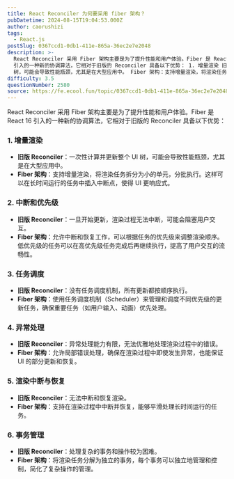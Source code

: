 ```yaml
---
title: React Reconciler 为何要采用 fiber 架构？
pubDatetime: 2024-08-15T19:04:53.000Z
author: caorushizi
tags:
  - React.js
postSlug: 0367ccd1-0db1-411e-865a-36ec2e7e2048
description: >-
  React Reconciler 采用 Fiber 架构主要是为了提升性能和用户体验。Fiber 是 React 16
  引入的一种新的协调算法，它相对于旧版的 Reconciler 具备以下优势： 1. 增量渲染 旧版 Reconciler：一次性计算并更新整个 UI
  树，可能会导致性能瓶颈，尤其是在大型应用中。 Fiber 架构：支持增量渲染，将渲染任务拆分为小的单元，分批执行。这样可以在长时间
difficulty: 3.5
questionNumber: 2580
source: https://fe.ecool.fun/topic/0367ccd1-0db1-411e-865a-36ec2e7e2048
---
```


React Reconciler 采用 Fiber 架构主要是为了提升性能和用户体验。Fiber 是 React 16 引入的一种新的协调算法，它相对于旧版的 Reconciler 具备以下优势：

### **1. 增量渲染**

- **旧版 Reconciler**：一次性计算并更新整个 UI 树，可能会导致性能瓶颈，尤其是在大型应用中。
- **Fiber 架构**：支持增量渲染，将渲染任务拆分为小的单元，分批执行。这样可以在长时间运行的任务中插入中断点，使得 UI 更响应式。

### **2. 中断和优先级**

- **旧版 Reconciler**：一旦开始更新，渲染过程无法中断，可能会阻塞用户交互。
- **Fiber 架构**：允许中断和恢复工作，可以根据任务的优先级来调整渲染顺序。低优先级的任务可以在高优先级任务完成后再继续执行，提高了用户交互的流畅性。

### **3. 任务调度**

- **旧版 Reconciler**：没有任务调度机制，所有更新都按顺序执行。
- **Fiber 架构**：使用任务调度机制（Scheduler）来管理和调度不同优先级的更新任务，确保重要任务（如用户输入、动画）优先处理。

### **4. 异常处理**

- **旧版 Reconciler**：异常处理能力有限，无法优雅地处理渲染过程中的错误。
- **Fiber 架构**：允许局部错误处理，确保在渲染过程中即使发生异常，也能保证 UI 的部分更新和恢复。

### **5. 渲染中断与恢复**

- **旧版 Reconciler**：无法中断和恢复渲染。
- **Fiber 架构**：支持在渲染过程中中断并恢复，能够平滑处理长时间运行的任务。

### **6. 事务管理**

- **旧版 Reconciler**：处理复杂的事务和操作较为困难。
- **Fiber 架构**：将渲染任务分解为独立的事务，每个事务可以独立地管理和控制，简化了复杂操作的管理。
